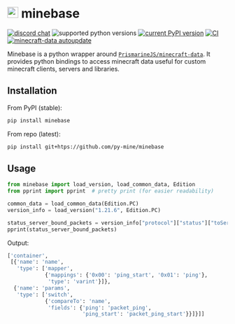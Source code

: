 # <img src="https://i.imgur.com/nPCcxts.png" height="25" style="height: 25px"> minebase

[![discord chat](https://img.shields.io/discord/936788458939224094.svg?logo=Discord)](https://discord.gg/C2wX7zduxC)
![supported python versions](https://img.shields.io/pypi/pyversions/minebase.svg)
[![current PyPI version](https://img.shields.io/pypi/v/minebase.svg)](https://pypi.org/project/minebase/)
[![CI](https://github.com/py-mine/minebase/actions/workflows/main.yml/badge.svg)](https://github.com/py-mine/minebase/actions/workflows/main.yml)
[![minecraft-data autoupdate](https://github.com/py-mine/minebase/actions/workflows/update-minecraft-data.yml/badge.svg)](https://github.com/py-mine/minebase/actions/workflows/update-minecraft-data.yml)

Minebase is a python wrapper around [`PrismarineJS/minecraft-data`](https://github.com/PrismarineJS/minecraft-data). It
provides python bindings to access minecraft data useful for custom minecraft clients, servers and libraries.

## Installation

From PyPI (stable):

```bash
pip install minebase
```

From repo (latest):

```bash
pip install git+htps://github.com/py-mine/minebase
```

## Usage

```python
from minebase import load_version, load_common_data, Edition
from pprint import pprint  # pretty print (for easier readability)

common_data = load_common_data(Edition.PC)
version_info = load_version("1.21.6", Edition.PC)

status_server_bound_packets = version_info["protocol"]["status"]["toServer"]["types"]["packet"]
pprint(status_server_bound_packets)
```

Output:

```python
['container',
 [{'name': 'name',
   'type': ['mapper',
            {'mappings': {'0x00': 'ping_start', '0x01': 'ping'},
             'type': 'varint'}]},
  {'name': 'params',
   'type': ['switch',
            {'compareTo': 'name',
             'fields': {'ping': 'packet_ping',
                        'ping_start': 'packet_ping_start'}}]}]]
```
